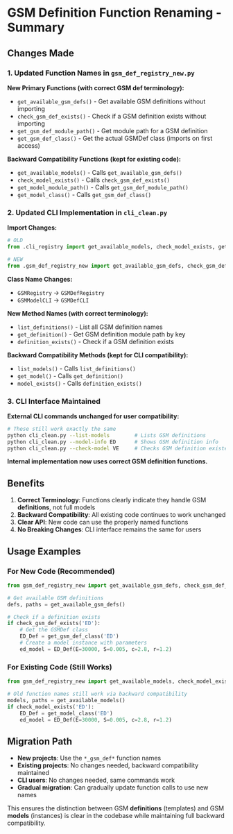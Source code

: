# GSM Definition Function Renaming - Summary

## Changes Made

### 1. Updated Function Names in `gsm_def_registry_new.py`

**New Primary Functions (with correct GSM def terminology):**
- `get_available_gsm_defs()` - Get available GSM definitions without importing
- `check_gsm_def_exists()` - Check if a GSM definition exists without importing  
- `get_gsm_def_module_path()` - Get module path for a GSM definition
- `get_gsm_def_class()` - Get the actual GSMDef class (imports on first access)

**Backward Compatibility Functions (kept for existing code):**
- `get_available_models()` - Calls `get_available_gsm_defs()`
- `check_model_exists()` - Calls `check_gsm_def_exists()`
- `get_model_module_path()` - Calls `get_gsm_def_module_path()`
- `get_model_class()` - Calls `get_gsm_def_class()`

### 2. Updated CLI Implementation in `cli_clean.py`

**Import Changes:**
```python
# OLD
from .cli_registry import get_available_models, check_model_exists, get_model_module_path

# NEW  
from .gsm_def_registry_new import get_available_gsm_defs, check_gsm_def_exists, get_gsm_def_module_path
```

**Class Name Changes:**
- `GSMRegistry` → `GSMDefRegistry`
- `GSMModelCLI` → `GSMDefCLI`

**New Method Names (with correct terminology):**
- `list_definitions()` - List all GSM definition names
- `get_definition()` - Get GSM definition module path by key
- `definition_exists()` - Check if a GSM definition exists

**Backward Compatibility Methods (kept for CLI compatibility):**
- `list_models()` - Calls `list_definitions()`
- `get_model()` - Calls `get_definition()`
- `model_exists()` - Calls `definition_exists()`

### 3. CLI Interface Maintained

**External CLI commands unchanged for user compatibility:**
```bash
# These still work exactly the same
python cli_clean.py --list-models        # Lists GSM definitions
python cli_clean.py --model-info ED      # Shows GSM definition info
python cli_clean.py --check-model VE     # Checks GSM definition existence
```

**Internal implementation now uses correct GSM definition functions.**

## Benefits

1. **Correct Terminology**: Functions clearly indicate they handle GSM **definitions**, not full models
2. **Backward Compatibility**: All existing code continues to work unchanged
3. **Clear API**: New code can use the properly named functions
4. **No Breaking Changes**: CLI interface remains the same for users

## Usage Examples

### For New Code (Recommended)
```python
from gsm_def_registry_new import get_available_gsm_defs, check_gsm_def_exists, get_gsm_def_class

# Get available GSM definitions
defs, paths = get_available_gsm_defs()

# Check if a definition exists
if check_gsm_def_exists('ED'):
    # Get the GSMDef class
    ED_Def = get_gsm_def_class('ED')
    # Create a model instance with parameters
    ed_model = ED_Def(E=30000, S=0.005, c=2.8, r=1.2)
```

### For Existing Code (Still Works)
```python
from gsm_def_registry_new import get_available_models, check_model_exists, get_model_class

# Old function names still work via backward compatibility
models, paths = get_available_models()
if check_model_exists('ED'):
    ED_Def = get_model_class('ED')
    ed_model = ED_Def(E=30000, S=0.005, c=2.8, r=1.2)
```

## Migration Path

- **New projects**: Use the `*_gsm_def*` function names
- **Existing projects**: No changes needed, backward compatibility maintained
- **CLI users**: No changes needed, same commands work
- **Gradual migration**: Can gradually update function calls to use new names

This ensures the distinction between GSM **definitions** (templates) and GSM **models** (instances) is clear in the codebase while maintaining full backward compatibility.
